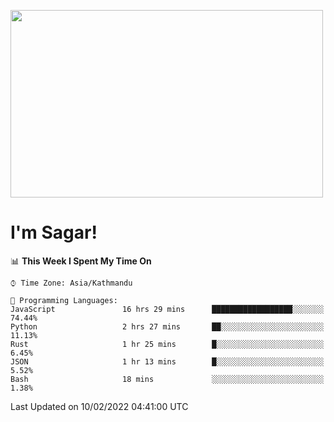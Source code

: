 
<img src="https://media.giphy.com/media/3ornk57KwDXf81rjWM/giphy.gif" width="500" height="300" frameBorder="0" class="giphy-embed" allowFullScreen></img>

#   I'm Sagar!

<!--START_SECTION:waka-->
📊 **This Week I Spent My Time On** 

```text
⌚︎ Time Zone: Asia/Kathmandu

💬 Programming Languages: 
JavaScript               16 hrs 29 mins      ██████████████████░░░░░░░   74.44% 
Python                   2 hrs 27 mins       ██░░░░░░░░░░░░░░░░░░░░░░░   11.13% 
Rust                     1 hr 25 mins        █░░░░░░░░░░░░░░░░░░░░░░░░   6.45% 
JSON                     1 hr 13 mins        █░░░░░░░░░░░░░░░░░░░░░░░░   5.52% 
Bash                     18 mins             ░░░░░░░░░░░░░░░░░░░░░░░░░   1.38%

```


 Last Updated on 10/02/2022 04:41:00 UTC
<!--END_SECTION:waka-->
